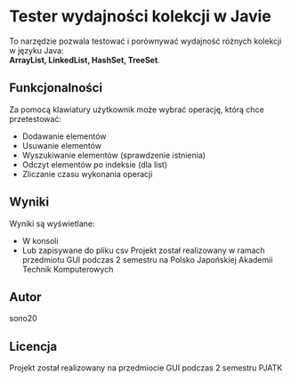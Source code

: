 # Tester wydajności kolekcji w Javie

To narzędzie pozwala testować i porównywać wydajność różnych kolekcji w języku Java:  
**ArrayList, LinkedList, HashSet, TreeSet**.

##  Funkcjonalności

Za pomocą klawiatury użytkownik może wybrać operację, którą chce przetestować:

- Dodawanie elementów
- Usuwanie elementów
- Wyszukiwanie elementów (sprawdzenie istnienia)
- Odczyt elementów po indeksie (dla list)
- Zliczanie czasu wykonania operacji

## Wyniki
Wyniki są wyświetlane:
- W konsoli
- Lub zapisywane do pliku csv
Projekt został realizowany w ramach przedmiotu GUI podczas 2 semestru na Polsko Japońskiej Akademii Technik Komputerowych

## Autor
sono20

## Licencja
Projekt został realizowany na przedmiocie GUI podczas 2 semestru PJATK
